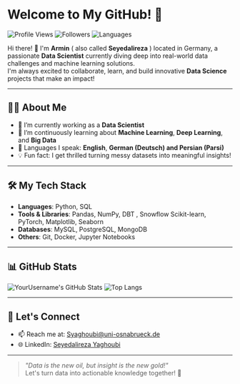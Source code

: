 # Welcome to My GitHub! 🚀

![Profile Views](https://komarev.com/ghpvc/?username=Armiinygh&color=blue)
![Followers](https://img.shields.io/github/followers/Armiinygh?label=Follow&style=social)
![Languages](https://img.shields.io/github/languages/top/Armiinygh/YourRepo)

Hi there! 👋 I'm **Armin** ( also called **Seyedalireza** ) located in Germany, a passionate **Data Scientist** currently diving deep into real-world data challenges and machine learning solutions.  
I'm always excited to collaborate, learn, and build innovative **Data Science** projects that make an impact!

---

## 🧑‍💻 About Me
- 🔭 I’m currently working as a **Data Scientist**
- 🌱 I’m continuously learning about **Machine Learning**, **Deep Learning**, and **Big Data**
- 💬 Languages I speak: **English**, **German (Deutsch) and Persian (Parsi)** 
- 💡 Fun fact: I get thrilled turning messy datasets into meaningful insights!

---

## 🛠️ My Tech Stack
- **Languages**: Python, SQL
- **Tools & Libraries**: Pandas, NumPy, DBT , Snowflow  Scikit-learn, PyTorch, Matplotlib, Seaborn
- **Databases**: MySQL, PostgreSQL, MongoDB
- **Others**: Git, Docker, Jupyter Notebooks

---

## 📊 GitHub Stats
![YourUsername's GitHub Stats](https://github-readme-stats.vercel.app/api?username=Armiinygh&show_icons=true&theme=radical)
![Top Langs](https://github-readme-stats.vercel.app/api/top-langs/?username=Armiinygh&layout=compact&theme=radical)

---

## 🚀 Let's Connect
- 📫 Reach me at: [Syaghoubi@uni-osnabrueck.de](mailto:Syaghoubi@uni-osnabrueck.de)
- 🌐 LinkedIn: [Seyedalireza Yaghoubi](www.linkedin.com/in/seyedalireza-yaghoubi)

---

> *"Data is the new oil, but insight is the new gold!"*  
Let's turn data into actionable knowledge together! 🚀
